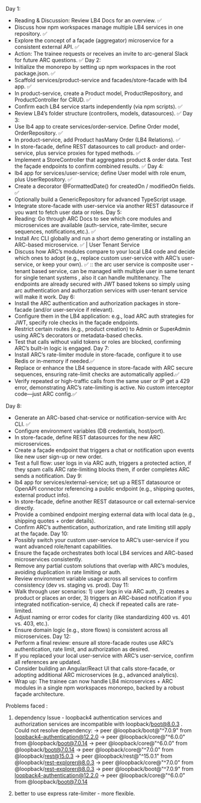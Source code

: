 Day 1:
- Reading & Discussion: Review LB4 Docs for an overview. ✅
- Discuss how npm workspaces manage multiple LB4 services in one repository. ✅
- Explore the concept of a façade (aggregator) microservice for a consistent external API. ✅
- Action: The trainee requests or receives an invite to arc-general Slack for future ARC questions. ✅
Day 2:
- Initialize the monorepo by setting up npm workspaces in the root package.json. ✅
- Scaffold services/product-service and facades/store-facade with lb4 app. ✅
- In product-service, create a Product model, ProductRepository, and ProductController for CRUD. ✅
- Confirm each LB4 service starts independently (via npm scripts). ✅
- Review LB4’s folder structure (controllers, models, datasources). ✅
Day 3:
- Use lb4 app to create services/order-service. Define Order model, OrderRepository. ✅
- In product-service, add Product hasMany Order (LB4 Relations). ✅
- In store-facade, define REST datasources to call product- and order-service, plus service proxies for typed methods. ✅
- Implement a StoreController that aggregates product & order data. Test the façade endpoints to confirm combined results. ✅
Day 4:
- lb4 app for services/user-service; define User model with role enum, plus UserRepository. ✅
- Create a decorator @FormattedDate() for createdOn / modifiedOn fields. ✅
- Optionally build a GenericRepository<T> for advanced TypeScript usage.
- Integrate store-facade with user-service via another REST datasource if you want to fetch user data or roles.
Day 5:
- Reading: Go through ARC Docs to see which core modules and microservices are available (auth-service, rate-limiter, secure sequences, notifications,etc.).  ✅
- Install Arc CLI globally and run a short demo generating or installing an ARC-based microservice. ✅ | User Tenant Service 
- Discuss how ARC’s modules compare to your local LB4 code and decide which ones to adopt (e.g., replace custom user-service with ARC’s user-service, or keep your own). ✅ :: the arc user service is composite user - tenant based service, can be managed with multiple user in same tenant for single tenant systems , also it can handle multitenancy. The endpoints are already secured with JWT based tokens so simply using arc authentication and authorzation services with user-tenant service will make it work.
Day 6:
- Install the ARC authentication and authorization packages in store-facade (and/or user-service if relevant).
- Configure them in the LB4 application: e.g., load ARC auth strategies for JWT, specify role checks in the façade endpoints.
- Restrict certain routes (e.g., product creation) to Admin or SuperAdmin using ARC’s decorators or metadata-based checks.
- Test that calls without valid tokens or roles are blocked, confirming ARC’s built-in logic is engaged.
Day 7:
- Install ARC’s rate-limiter module in store-facade, configure it to use Redis or in-memory if needed.✅
- Replace or enhance the LB4 sequence in store-facade with ARC secure sequences, ensuring rate-limit checks are automatically applied.✅
- Verify repeated or high-traffic calls from the same user or IP get a 429 error, demonstrating ARC’s rate-limiting is active. No custom interceptor code—just ARC config.✅

Day 8:
- Generate an ARC-based chat-service or notification-service with Arc CLI. ✅
- Configure environment variables (DB credentials, host/port). 
- In store-facade, define REST datasources for the new ARC microservices. 
- Create a façade endpoint that triggers a chat or notification upon events like new user sign-up or new order. 
- Test a full flow: user logs in via ARC auth, triggers a protected action, if they spam calls ARC rate-limiting blocks them, if order completes ARC sends a notification.
Day 9:
- lb4 app for services/external-service; set up a REST datasource or OpenAPI connector referencing a public endpoint (e.g., shipping quotes, external product info).
- In store-facade, define another REST datasource or call external-service directly. 
- Provide a combined endpoint merging external data with local data (e.g., shipping quotes + order details). 
- Confirm ARC’s authentication, authorization, and rate limiting still apply at the façade.
Day 10:
- Possibly switch your custom user-service to ARC’s user-service if you want advanced role/tenant capabilities.
- Ensure the façade orchestrates both local LB4 services and ARC-based microservices consistently.
- Remove any partial custom solutions that overlap with ARC’s modules, avoiding duplication in rate limiting or auth. 
- Review environment variable usage across all services to confirm consistency (dev vs. staging vs. prod).
Day 11:
- Walk through user scenarios: 1) user logs in via ARC auth, 2) creates a product or places an order, 3) triggers an ARC-based notification if you integrated notification-service, 4) check if repeated calls are rate-limited. 
- Adjust naming or error codes for clarity (like standardizing 400 vs. 401 vs. 403, etc.). 
- Ensure domain logic (e.g., store flows) is consistent across all microservices.
Day 12:
- Perform a final review: ensure all store-facade routes use ARC’s authentication, rate limit, and authorization as desired.
- If you replaced your local user-service with ARC’s user-service, confirm all references are updated. 
- Consider building an Angular/React UI that calls store-facade, or adopting additional ARC microservices (e.g., advanced analytics). 
- Wrap up: The trainee can now handle LB4 microservices + ARC modules in a single npm workspaces monorepo, backed by a robust façade architecture.


Problems faced : 
1. dependency Issue - loopback4 authentication services and authorization services are incompatible with loopback/boot@8.0.3 .  
Could not resolve dependency:
-> peer @loopback/boot@"^7.0.9" from loopback4-authentication@12.2.0
-> peer @loopback/core@"^6.0.0" from @loopback/boot@7.0.14
-> peer @loopback/core@"^6.0.0" from @loopback/boot@7.0.14
-> peer @loopback/core@"^7.0.0" from @loopback/rest@15.0.3
-> peer @loopback/rest@"^15.0.1" from @loopback/rest-explorer@8.0.3
-> peer @loopback/core@"^7.0.0" from @loopback/rest-explorer@8.0.3
-> peer @loopback/boot@"^7.0.9" from loopback4-authentication@12.2.0
-> peer @loopback/core@"^6.0.0" from @loopback/boot@7.0.14






2. better to use express rate-limiter - more flexible.
